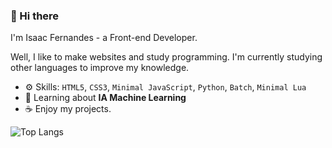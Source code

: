 ### 🌸 Hi there

I'm Isaac Fernandes - a Front-end Developer.

Well, I like to make websites and study programming. I'm currently studying other languages to improve my knowledge.

- ⚙️ Skills: `HTML5`, `CSS3`, `Minimal JavaScript`, `Python`, `Batch`, `Minimal Lua`
- 🌷 Learning about **IA Machine Learning**
- ☕ Enjoy my projects.

![Top Langs](https://github-readme-stats.vercel.app/api/top-langs/?username=star-isc&layout=compact)
